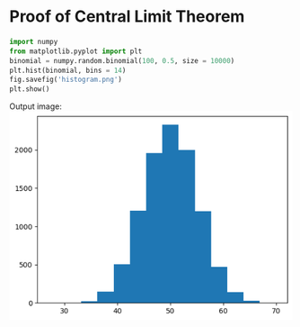 # Proof of Central Limit Theorem

```python
import numpy
from matplotlib.pyplot import plt
binomial = numpy.random.binomial(100, 0.5, size = 10000)
plt.hist(binomial, bins = 14)
fig.savefig('histogram.png')
plt.show()
```
Output image:
![output](histogram.png)
